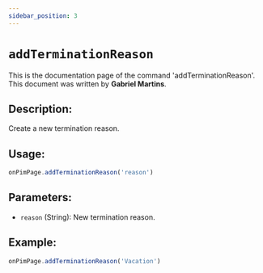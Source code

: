 ```yaml
---
sidebar_position: 3
---
```


# `addTerminationReason`

This is the documentation page of the command 'addTerminationReason'. This document was written by **Gabriel Martins**.

## Description:

Create a new termination reason.

## Usage:

```js
onPimPage.addTerminationReason('reason')
```

## Parameters:

- `reason` (String): New termination reason.

## Example:

```js
onPimPage.addTerminationReason('Vacation')
```